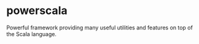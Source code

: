 powerscala
==========

Powerful framework providing many useful utilities and features on top of the Scala language.